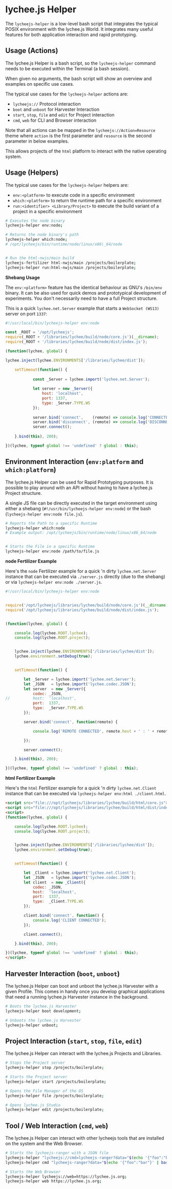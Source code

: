 
# lychee.js Helper

The `lycheejs-helper` is a low-level bash script
that integrates the typical POSIX environment with
the lychee.js World. It integrates many useful
features for both application interaction and
rapid prototyping.


## Usage (Actions)

The lychee.js Helper is a bash script, so the
`lycheejs-helper` command needs to be executed within
the Terminal (a bash session).

When given no arguments, the bash script will show
an overview and examples on specific use cases.

The typical use cases for the `lycheejs-helper` actions are:

- `lycheejs://` Protocol interaction
- `boot` and `unboot` for Harvester Interaction
- `start`, `stop`, `file` and `edit` for Project interaction
- `cmd`, `web` for CLI and Browser interaction

Note that all actions can be mapped in the `lycheejs://Action=Resource`
theme where `action` is the first parameter and `resource`
is the second parameter in below examples.

This allows projects of the `html` platform to interact
with the native operating system.


## Usage (Helpers)

The typical use cases for the `lycheejs-helper` helpers are:

- `env:<platform>` to execute code in a specific environment
- `which:<platform>` to return the runtime path for a specific environment
- `run:<identifier> <Library/Project>` to execute the build variant of a project in a specific environment

```bash
# Executes the node binary
lycheejs-helper env:node;

# Returns the node binary's path
lycheejs-helper which:node;
# /opt/lycheejs/bin/runtime/node/linux/x86\_64/node


# Run the html-nwjs/main build
lycheejs-fertilizer html-nwjs/main /projects/boilerplate;
lycheejs-helper run:html-nwjs/main /projects/boilerplate;
```

**Shebang Usage**

The `env:<platform>` feature has the identical behaviour
as GNU's `/bin/env` binary. It can be also used for quick
demos and prototypical development of experiments. You
don't necessarily need to have a full Project structure.

This is a quick `lychee.net.Server` example that starts
a `WebSocket (WS13)` server on port `1337`:

```javascript
#!/usr/local/bin/lycheejs-helper env:node

const _ROOT = '/opt/lycheejs';
require(_ROOT + '/libraries/lychee/build/node/core.js')(__dirname);
require(_ROOT + '/libraries/lychee/build/node/dist/index.js');

(function(lychee, global) {

lychee.inject(lychee.ENVIRONMENTS['/libraries/lychee/dist']);

	setTimeout(function() {
	
			const _Server = lychee.import('lychee.net.Server');
	
			let server = new _Server({
				host: 'localhost',
				port: 1337,
				type: _Server.TYPE.WS
			});
	
			server.bind('connect',    (remote) => console.log('CONNECTED', remote.host + ' : ' + remote.port));
			server.bind('disconnect', (remote) => console.log('DISCONNECTED', remote.host + ' : ' + remote.port));
			server.connect();
	
	}.bind(this), 200);

})(lychee, typeof global !== 'undefined' ? global : this);
```


## Environment Interaction (`env:platform` and `which:platform`)

The lychee.js Helper can be used for Rapid Prototyping
purposes. It is possible to play around with an API
without having to have a lychee.js Project structure.

A single JS file can be directly executed in the target
environment using either a shebang (`#!/usr/bin/lycheejs-helper env:node`)
or the bash (`lycheejs-helper env:node file.js`).

```bash
# Reports the Path to a specific Runtime
lycheejs-helper which:node
# Example output: /opt/lycheejs/bin/runtime/node/linux/x86_64/node


# Starts the File in a specific Runtime
lycheejs-helper env:node /path/to/file.js
```


**node Fertilizer Example**

Here's the `node` Fertilizer example for a quick 'n dirty
`lychee.net.Server` instance that can be executed via
`./server.js` directly (due to the shebang) or via
`lycheejs-helper env:node ./server.js`.


```javascript
#!/usr/local/bin/lycheejs-helper env:node


require('/opt/lycheejs/libraries/lychee/build/node/core.js')(__dirname);
require('/opt/lycheejs/libraries/lychee/build/node/dist/index.js');


(function(lychee, global) {

    console.log(lychee.ROOT.lychee);
	console.log(lychee.ROOT.project);


	lychee.inject(lychee.ENVIRONMENTS['/libraries/lychee/dist']);
	lychee.environment.setDebug(true);


	setTimeout(function() {

		let _Server = lychee.import('lychee.net.Server');
		let _JSON   = lychee.import('lychee.codec.JSON');
		let server  = new _Server({
			codec: _JSON,
//			host:  'localhost',
			port:  1337,
			type:  _Server.TYPE.WS
		});

		server.bind('connect', function(remote) {

			console.log('REMOTE CONNECTED', remote.host + ' : ' + remote.port);

		});

		server.connect();

	}.bind(this), 200);

})(lychee, typeof global !== 'undefined' ? global : this);
```


**html Fertilizer Example**

Here's the `html` Fertilizer example for a quick 'n dirty
`lychee.net.Client` instance that can be executed via
`lycheejs-helper env:html ./client.html`.


```html
<script src="file:///opt/lycheejs/libraries/lychee/build/html/core.js"></script>
<script src="file:///opt/lycheejs/libraries/lychee/build/html/dist/index.js"></script>
<script>
(function(lychee, global) {

    console.log(lychee.ROOT.lychee);
	console.log(lychee.ROOT.project);


	lychee.inject(lychee.ENVIRONMENTS['/libraries/lychee/dist']);
	lychee.environment.setDebug(true);


	setTimeout(function() {

		let _Client = lychee.import('lychee.net.Client');
		let _JSON   = lychee.import('lychee.codec.JSON');
		let client  = new _Client({
			codec: _JSON,
			host:  'localhost',
			port:  1337,
			type:  _Client.TYPE.WS
		});

		client.bind('connect', function() {
			console.log('CLIENT CONNECTED');
		});

		client.connect();

	}.bind(this), 200);

})(lychee, typeof global !== 'undefined' ? global : this);
</script>
```


## Harvester Interaction (`boot`, `unboot`)

The lychee.js Helper can boot and unboot the lychee.js
Harvester with a given Profile. This comes in handy once
you develop graphical applications that need a running
lychee.js Harvester instance in the background.

```bash
# Boots the lychee.js Harvester
lycheejs-helper boot development;

# Unboots the lychee.js Harvester
lycheejs-helper unboot;
```


## Project Interaction (`start`, `stop`, `file`, `edit`)

The lychee.js Helper can interact with the lychee.js
Projects and Libraries.

```bash
# Stops the Project server
lycheejs-helper stop /projects/boilerplate;

# Starts the Project server
lycheejs-helper start /projects/boilerplate;

# Opens the File Manager of the OS
lycheejs-helper file /projects/boilerplate;

# Opens lychee.js Studio
lycheejs-helper edit /projects/boilerplate;
```


## Tool / Web Interaction (`cmd`, `web`)

The lychee.js Helper can interact with other
lycheejs tools that are installed on the system
and the Web Browser.


```bash
# Starts the lycheejs-ranger with a JSON file
lycheejs-helper "lycheejs://cmd=lycheejs-ranger?data="$(echo '{"foo":"bar"}' | base64);
lycheejs-helper cmd "lycheejs-ranger?data="$(echo '{"foo":"bar"}' | base64);

# Starts the Web Browser
lycheejs-helper lycheejs://web=https://lychee.js.org;
lycheejs-helper web https://lychee.js.org;
```

